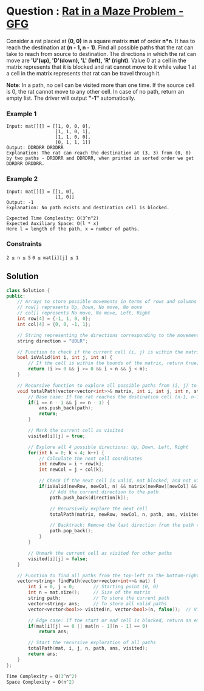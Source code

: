 # Question : [Rat in a Maze Problem - GFG](https://www.geeksforgeeks.org/problems/rat-in-a-maze-problem/1)

Consider a rat placed at **(0, 0)** in a square matrix **mat** of order **n\*n**. It has to reach the destination at **(n - 1, n - 1)**. Find all possible paths that the rat can take to reach from source to destination. The directions in which the rat can move are **'U'(up), 'D'(down), 'L' (left), 'R' (right)**. Value 0 at a cell in the matrix represents that it is blocked and rat cannot move to it while value 1 at a cell in the matrix represents that rat can be travel through it.

**Note**: In a path, no cell can be visited more than one time. If the source cell is 0, the rat cannot move to any other cell. In case of no path, return an empty list. The driver will output **"-1"** automatically.

### Example 1

```
Input: mat[][] = [[1, 0, 0, 0],
                  [1, 1, 0, 1],
                  [1, 1, 0, 0],
                  [0, 1, 1, 1]]
Output: DDRDRR DRDDRR
Explanation: The rat can reach the destination at (3, 3) from (0, 0) by two paths - DRDDRR and DDRDRR, when printed in sorted order we get DDRDRR DRDDRR.
```

### Example 2

```
Input: mat[][] = [[1, 0],
                  [1, 0]]
Output: -1
Explanation: No path exists and destination cell is blocked.
```

```
Expected Time Complexity: O(3^n^2)
Expected Auxiliary Space: O(l * x)
Here l = length of the path, x = number of paths.
```

### Constraints

`2 ≤ n ≤ 5`
`0 ≤ mat[i][j] ≤ 1`

## Solution

```Cpp
class Solution {
public:
    // Arrays to store possible movements in terms of rows and columns
    // row[] represents Up, Down, No move, No move
    // col[] represents No move, No move, Left, Right
    int row[4] = {-1, 1, 0, 0};
    int col[4] = {0, 0, -1, 1};

    // String representing the directions corresponding to the movements
    string direction = "UDLR";

    // Function to check if the current cell (i, j) is within the matrix bounds
    bool isValid(int i, int j, int n) {
        // If the cell is within the bounds of the matrix, return true; otherwise, return false
        return (i >= 0 && j >= 0 && i < n && j < n);
    }

    // Recursive function to explore all possible paths from (i, j) to (n-1, n-1)
    void totalPath(vector<vector<int>>& matrix, int i, int j, int n, string& path, vector<string>& ans, vector<vector<bool>>& visited) {
        // Base case: If the rat reaches the destination cell (n-1, n-1), add the path to the result list
        if(i == n - 1 && j == n - 1) {
            ans.push_back(path);
            return;
        }

        // Mark the current cell as visited
        visited[i][j] = true;

        // Explore all 4 possible directions: Up, Down, Left, Right
        for(int k = 0; k < 4; k++) {
            // Calculate the next cell coordinates
            int newRow = i + row[k];
            int newCol = j + col[k];

            // Check if the next cell is valid, not blocked, and not visited
            if(isValid(newRow, newCol, n) && matrix[newRow][newCol] && !visited[newRow][newCol]) {
                // Add the current direction to the path
                path.push_back(direction[k]);

                // Recursively explore the next cell
                totalPath(matrix, newRow, newCol, n, path, ans, visited);

                // Backtrack: Remove the last direction from the path to explore other possibilities
                path.pop_back();
            }
        }

        // Unmark the current cell as visited for other paths
        visited[i][j] = false;
    }

    // Function to find all paths from the top-left to the bottom-right of the matrix
    vector<string> findPath(vector<vector<int>>& mat) {
        int i = 0, j = 0;       // Starting point (0, 0)
        int n = mat.size();     // Size of the matrix
        string path;            // To store the current path
        vector<string> ans;     // To store all valid paths
        vector<vector<bool>> visited(n, vector<bool>(n, false));  // Visited matrix to track cells that have been visited

        // Edge case: If the start or end cell is blocked, return an empty list
        if(mat[i][j] == 0 || mat[n - 1][n - 1] == 0)
            return ans;

        // Start the recursive exploration of all paths
        totalPath(mat, i, j, n, path, ans, visited);
        return ans;
    }
};

Time Complexity = O(3^n^2)
Space Complexity = O(n^2)
```
